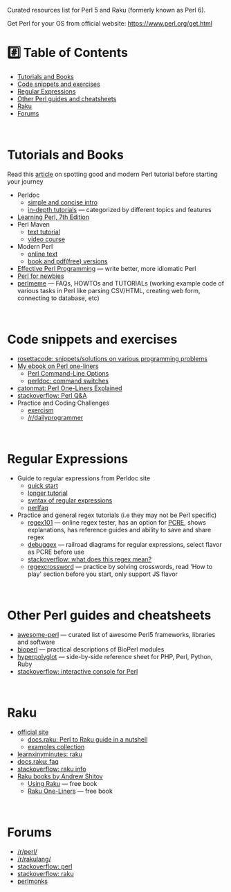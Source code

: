 Curated resources list for Perl 5 and Raku (formerly known as Perl 6).

Get Perl for your OS from official website: https://www.perl.org/get.html

# :hash: Table of Contents

* [Tutorials and Books](#tutorials)
* [Code snippets and exercises](#code-snippets-and-exercises)
* [Regular Expressions](#regular-expressions)
* [Other Perl guides and cheatsheets](#other-perl-guides-and-cheatsheets)
* [Raku](#raku)
* [Forums](#forums)

<br>

# <a name="tutorials"></a>Tutorials and Books

Read this [article](http://perl-tutorial.org/learn/) on spotting good and modern Perl tutorial before starting your journey

* Perldoc
    * [simple and concise intro](https://perldoc.perl.org/perlintro)
    * [in-depth tutorials](https://perldoc.perl.org/perl#Tutorials) — categorized by different topics and features
* [Learning Perl, 7th Edition](https://www.oreilly.com/library/view/learning-perl-7th/9781491954317/)
* Perl Maven
    * [text tutorial](https://perlmaven.com/perl-tutorial)
    * [video course](https://perlmaven.com/beginner-perl-maven-video-course)
* Modern Perl
    * [online text](http://modernperlbooks.com/books/modern_perl_2016/)
    * [book and pdf(free) versions](http://onyxneon.com/books/modern_perl/)
* [Effective Perl Programming](https://www.effectiveperlprogramming.com/about/) — write better, more idiomatic Perl
* [Perl for newbies](https://perl-begin.org/tutorials/perl-for-newbies/)
* [perlmeme](http://perlmeme.org/start_here/index.html) — FAQs, HOWTOs and TUTORIALs (working example code of various tasks in Perl like parsing CSV/HTML, creating web form, connecting to database, etc)

<br>

# <a name="code-snippets-and-exercises"></a>Code snippets and exercises

* [rosettacode: snippets/solutions on various programming problems](https://rosettacode.org/wiki/Category:Perl)
* [My ebook on Perl one-liners](https://learnbyexample.github.io/learn_perl_oneliners/) 
    * [Perl Command-Line Options](https://www.perl.com/pub/2004/08/09/commandline.html/)
    * [perldoc: command switches](https://perldoc.perl.org/perlrun#Command-Switches)
* [catonmat: Perl One-Liners Explained](https://catonmat.net/perl-one-liners-explained-part-one)
* [stackoverflow: Perl Q&A](https://stackoverflow.com/questions/tagged/perl?sort=votes&pageSize=15)
* Practice and Coding Challenges
    * [exercism](https://exercism.io/tracks/perl5)
    * [/r/dailyprogrammer](https://www.reddit.com/r/dailyprogrammer)

<br>

# <a name="regular-expressions"></a>Regular Expressions

* Guide to regular expressions from Perldoc site
    * [quick start](https://perldoc.perl.org/perlrequick)
    * [longer tutorial](https://perldoc.perl.org/perlretut)
    * [syntax of regular expressions](https://perldoc.perl.org/perlre)
    * [perlfaq](https://perldoc.perl.org/perlfaq)
* Practice and general regex tutorials (i.e they may not be Perl specific)
    * [regex101](https://regex101.com/) — online regex tester, has an option for [PCRE](https://www.pcre.org/), shows explanations, has reference guides and ability to save and share regex
    * [debuggex](https://www.debuggex.com) — railroad diagrams for regular expressions, select flavor as PCRE before use
    * [stackoverflow: what does this regex mean?](https://stackoverflow.com/questions/22937618/reference-what-does-this-regex-mean)
    * [regexcrossword](https://regexcrossword.com/) — practice by solving crosswords, read 'How to play' section before you start, only support JS flavor

<br>

# <a name="other-perl-guides-and-cheatsheets"></a>Other Perl guides and cheatsheets

* [awesome-perl](https://github.com/hachiojipm/awesome-perl) — curated list of awesome Perl5 frameworks, libraries and software
* [bioperl](https://bioperl.org/howtos/index.html) — practical descriptions of BioPerl modules
* [hyperpolyglot](https://perl-begin.org/tutorials/hyperpolyglot/sheet1.html) — side-by-side reference sheet for PHP, Perl, Python, Ruby
* [stackoverflow: interactive console for Perl](https://stackoverflow.com/questions/73667/how-can-i-start-an-interactive-console-for-perl)

<br>

# <a name="raku"></a>Raku

* [official site](https://www.raku.org/)
	* [docs.raku: Perl to Raku guide in a nutshell](https://docs.raku.org/language/5to6-nutshell)
	* [examples collection](https://examples.p6c.dev/index.html)
* [learnxinyminutes: raku](https://learnxinyminutes.com/docs/raku/)
* [docs.raku: faq](https://docs.raku.org/language/faq)
* [stackoverflow: raku info](https://stackoverflow.com/tags/raku/info)
* [Raku books by Andrew Shitov](https://andrewshitov.com/perl-6-books/)
    * [Using Raku](https://andrewshitov.com/2019/10/13/using-raku-the-free-book/) — free book
    * [Raku One-Liners](https://andrewshitov.com/2019/10/18/raku-one-liners-a-free-book/) — free book

<br>

# <a name="forums"></a>Forums

* [/r/perl/](https://www.reddit.com/r/perl/)
* [/r/rakulang/](https://www.reddit.com/r/rakulang/)
* [stackoverflow: perl](https://stackoverflow.com/tags/perl)
* [stackoverflow: raku](https://stackoverflow.com/tags/raku)
* [perlmonks](https://perlmonks.org/)

